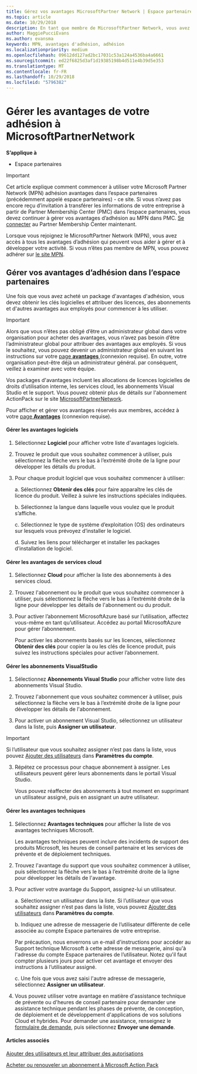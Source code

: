 ```yaml
---
title: Gérez vos avantages MicrosoftPartner Network | Espace partenaires
ms.topic: article
ms.date: 10/29/2018
description: En tant que membre de MicrosoftPartner Network, vous avez le droit d'acheter certains avantages. Explique comment activer et gérer vos avantages réservés aux membres dans l’espace partenaires.
author: MaggiePucciEvans
ms.author: evansma
keywords: MPN, avantages d'adhésion, adhésion
ms.localizationpriority: medium
ms.openlocfilehash: 09612dd127ad2bc17031c53a124a4536ba4a6661
ms.sourcegitcommit: ed22f6825d3af1d19385198b4d511e4b39d5e353
ms.translationtype: MT
ms.contentlocale: fr-FR
ms.lasthandoff: 10/29/2018
ms.locfileid: "5796382"
---
```

# <a name="manage-your-microsoft-partner-network-membership-benefits"></a>Gérer les avantages de votre adhésion à MicrosoftPartnerNetwork

**S’applique à**

-  Espace partenaires

>[!IMPORTANT]
>Cet article explique comment commencer à utiliser votre Microsoft Partner Network (MPN) adhésion avantages dans l’espace partenaires (précédemment appelé espace partenaires) - ce site. Si vous n’avez pas encore reçu d’invitation à transférer les informations de votre entreprise à partir de Partner Membership Center (PMC) dans l’espace partenaires, vous devez continuer à gérer vos avantages d’adhésion au MPN dans PMC. [Se connecter](https://partner.microsoft.com/_login?authType=OpenIdConnect) au Partner Membership Center maintenant.   

Lorsque vous rejoignez le MicrosoftPartner Network (MPN), vous avez accès à tous les avantages d’adhésion qui peuvent vous aider à gérer et à développer votre activité. Si vous n’êtes pas membre de MPN, vous pouvez adhérer sur [le site MPN](https://partner.microsoft.com/membership).


## <a name="manage-your-membership-benefits-in-the-partner-center"></a>Gérer vos avantages d’adhésion dans l’espace partenaires

Une fois que vous avez acheté un package d'avantages d'adhésion, vous devez obtenir les clés logicielles et attribuer des licences, des abonnements et d'autres avantages aux employés pour commencer à les utiliser. 

>[!IMPORTANT]
>Alors que vous n’êtes pas obligé d’être un administrateur global dans votre organisation pour acheter des avantages, vous n’avez pas besoin d’être l’administrateur global pour attribuer des avantages aux employés.  Si vous le souhaitez, vous pouvez devenir un administrateur global en suivant les instructions sur votre [page **avantages** ](https://partnercenter.microsoft.com/pcv/partnership/benefits) (connexion requise). En outre, votre organisation peut-être déjà un administrateur général. par conséquent, veillez à examiner avec votre équipe.

Vos packages d'avantages incluent les allocations de licences logicielles de droits d’utilisation interne, les services cloud, les abonnements Visual Studio et le support. Vous pouvez obtenir plus de détails sur l'abonnement ActionPack sur le site [MicrosoftPartnerNetwork](https://partner.microsoft.com/membership/internal-use-software).  

Pour afficher et gérer vos avantages réservés aux membres, accédez à votre [page **Avantages**](https://partnercenter.microsoft.com/pcv/partnership/benefits) (connexion requise).

#### <a name="manage-software-benefits"></a>Gérer les avantages logiciels

1.  Sélectionnez **Logiciel** pour afficher votre liste d'avantages logiciels. 

2.  Trouvez le produit que vous souhaitez commencer à utiliser, puis sélectionnez la flèche vers le bas à l’extrémité droite de la ligne pour développer les détails du produit. 

3. Pour chaque produit logiciel que vous souhaitez commencer à utiliser:

    a. Sélectionnez **Obtenir des clés** pour faire apparaître les clés de licence du produit. Veillez à suivre les instructions spéciales indiquées.

    b. Sélectionnez la langue dans laquelle vous voulez que le produit s’affiche.

    c. Sélectionnez le type de système d’exploitation (OS) des ordinateurs sur lesquels vous prévoyez d’installer le logiciel.

    d. Suivez les liens pour télécharger et installer les packages d’installation de logiciel.


#### <a name="manage-cloud-services-benefits"></a>Gérer les avantages de services cloud

1. Sélectionnez **Cloud** pour afficher la liste des abonnements à des services cloud.

2. Trouvez l'abonnement ou le produit que vous souhaitez commencer à utiliser, puis sélectionnez la flèche vers le bas à l’extrémité droite de la ligne pour développer les détails de l'abonnement ou du produit. 

3. Pour activer l’abonnement MicrosoftAzure basé sur l’utilisation, affectez vous-même en tant qu’utilisateur. Accédez au portail MicrosoftAzure pour gérer l’abonnement.

    Pour activer les abonnements basés sur les licences, sélectionnez **Obtenir des clés** pour copier la ou les clés de licence produit, puis suivez les instructions spéciales pour activer l’abonnement.  


#### <a name="manage-visual-studio-subscriptions"></a>Gérer les abonnements VisualStudio

1. Sélectionnez **Abonnements Visual Studio** pour afficher votre liste des abonnements Visual Studio. 

2. Trouvez l'abonnement que vous souhaitez commencer à utiliser, puis sélectionnez la flèche vers le bas à l’extrémité droite de la ligne pour développer les détails de l'abonnement. 

3. Pour activer un abonnement Visual Studio, sélectionnez un utilisateur dans la liste, puis **Assigner un utilisateur**. 

> [!IMPORTANT]  
> Si l’utilisateur que vous souhaitez assigner n’est pas dans la liste, vous pouvez [Ajouter des utilisateurs](create-user-accounts-and-set-permissions.md) dans **Paramètres du compte**.

3. Répétez ce processus pour chaque abonnement à assigner. Les utilisateurs peuvent gérer leurs abonnements dans le portail Visual Studio. 

    Vous pouvez réaffecter des abonnements à tout moment en supprimant un utilisateur assigné, puis en assignant un autre utilisateur. 

#### <a name="manage-technical-benefits"></a>Gérer les avantages techniques

1. Sélectionnez **Avantages techniques** pour afficher la liste de vos avantages techniques Microsoft.

    Les avantages techniques peuvent inclure des incidents de support des produits Microsoft, les heures de conseil partenaire et les services de prévente et de déploiement techniques.   

2. Trouvez l'avantage du support que vous souhaitez commencer à utiliser, puis sélectionnez la flèche vers le bas à l’extrémité droite de la ligne pour développer les détails de l'avantage. 

3. Pour activer votre avantage du Support, assignez-lui un utilisateur. 
   
    a.  Sélectionnez un utilisateur dans la liste. Si l’utilisateur que vous souhaitez assigner n’est pas dans la liste, vous pouvez [Ajouter des utilisateurs](create-user-accounts-and-set-permissions.md) dans **Paramètres du compte**.

    b.  Indiquez une adresse de messagerie de l’utilisateur différente de celle associée au compte Espace partenaires de votre entreprise. 
    
    Par précaution, nous enverrons un e-mail d'instructions pour accéder au Support technique Microsoft à cette adresse de messagerie, ainsi qu'à l'adresse du compte Espace partenaires de l’utilisateur. Notez qu'il faut compter plusieurs jours pour activer cet avantage et envoyer des instructions à l’utilisateur assigné.    
    
    c.  Une fois que vous avez saisi l'autre adresse de messagerie, sélectionnez **Assigner un utilisateur**. 

4. Vous pouvez utiliser votre avantage en matière d'assistance technique de prévente ou d'heures de conseil partenaire pour demander une assistance technique pendant les phases de prévente, de conception, de déploiement et de développement d'applications de vos solutions Cloud et hybrides. Pour demander une assistance, renseignez le [formulaire de demande](https://partnercenter.microsoft.com/pcv/partnership/benefits/createadvisoryhoursservicerequest
), puis sélectionnez **Envoyer une demande**.


#### <a name="see-also"></a>Articles associés

[Ajouter des utilisateurs et leur attribuer des autorisations](create-user-accounts-and-set-permissions.md)

[Acheter ou renouveler un abonnement à Microsoft Action Pack](mpn-get-action-pack.md)


